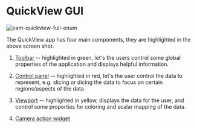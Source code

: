 # QuickView GUI

![eam-quickview-full-enum](../images/eam-quickview-full-enum.png)

The QuickView app has four main components, they are highlighted in the above
screen shot.

1. [Toolbar](toolbar.md) -- highlighted in green, let's the users control some
   global properties of the application and displays helpful information.

2. [Control panel](control_panel.md) -- highlighted in red, let's the user
   control the data to represent, e.g. slicing or dicing the data to focus on
   certain regions/aspects of the data

3. [Viewport](view_port.md) -- highlighted in yellow, displays the data for
   the user, and control some properties for coloring and scalar mapping of the
   data.

4. [Camera action widget]()
